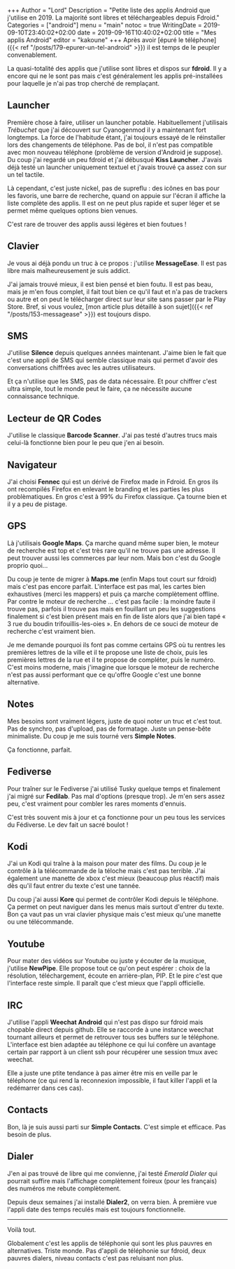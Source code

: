 +++
Author = "Lord"
Description = "Petite liste des applis Android que j'utilise en 2019. La majorité sont libres et téléchargeables depuis Fdroid."
Categories = ["android"]
menu = "main"
notoc = true
WritingDate = 2019-09-10T23:40:02+02:00
date = 2019-09-16T10:40:02+02:00
title = "Mes applis Android"
editor = "kakoune"
+++
Après avoir [épuré le téléphone]({{< ref "/posts/179-epurer-un-tel-android" >}}) il est temps de le peupler convenablement.

La quasi-totalité des applis que j'utilise sont libres et dispos sur **fdroid**.
Il y a encore qui ne le sont pas mais c'est généralement les applis pré-installées pour laquelle je n'ai pas trop cherché de remplaçant.

## Launcher
Première chose à faire, utiliser un launcher potable.
Habituellement j'utilisais *Trébuchet* que j'ai découvert sur Cyanogenmod il y a maintenant fort longtemps.
La force de l'habitude étant, j'ai toujours essayé de le réinstaller lors des changements de téléphone.
Pas de bol, il n'est pas compatible avec mon nouveau téléphone (problème de version d'Android je suppose).
Du coup j'ai regardé un peu fdroid et j'ai débusqué **Kiss Launcher**.
J'avais déjà testé un launcher uniquement textuel et j'avais trouvé ça assez con sur un tel tactile.

Là cependant, c'est juste nickel, pas de supreflu : des icônes en bas pour les favoris, une barre de recherche, quand on appuie sur l'écran il affiche la liste complète des applis.
Il est on ne peut plus rapide et super léger et se permet même quelques options bien venues.

C'est rare de trouver des applis aussi légères et bien foutues !

## Clavier
Je vous ai déjà pondu un truc à ce propos : j'utilise **MessageEase**.
Il est pas libre mais malheureusement je suis addict.

J'ai jamais trouvé mieux, il est bien pensé et bien foutu.
Il est pas beau, mais je m'en fous complet, il fait tout bien ce qu'il faut et n'a pas de trackers ou autre et on peut le télécharger direct sur leur site sans passer par le Play Store.
Bref, si vous voulez, [mon article plus détaillé à son sujet]({{< ref "/posts/153-messagease" >}}) est toujours dispo.

## SMS
J'utilise **Silence** depuis quelques années maintenant.
J'aime bien le fait que c'est une appli de SMS qui semble classique mais qui permet d'avoir des conversations chiffrées avec les autres utilisateurs.

Et ça n'utilise que les SMS, pas de data nécessaire.
Et pour chiffrer c'est ultra simple, tout le monde peut le faire, ça ne nécessite aucune connaissance technique.

## Lecteur de QR Codes
J'utilise le classique **Barcode Scanner**.
J'ai pas testé d'autres trucs mais celui-là fonctionne bien pour le peu que j'en ai besoin.

## Navigateur
J'ai choisi **Fennec** qui est un dérivé de Firefox made in Fdroid.
En gros ils ont recompilés Firefox en enlevant le branding et les parties les plus problèmatiques.
En gros c'est à 99% du Firefox classique.
Ça tourne bien et il y a peu de pistage.

## GPS
Là j'utilisais **Google Maps**.
Ça marche quand même super bien, le moteur de recherche est top et c'est très rare qu'il ne trouve pas une adresse.
Il peut trouver aussi les commerces par leur nom.
Mais bon c'est du Google proprio quoi…

Du coup je tente de migrer à **Maps.me** (enfin Maps tout court sur fdroid) mais c'est pas encore parfait.
L'interface est pas mal, les cartes bien exhaustives (merci les mappers) et puis ça marche complètement offline.
Par contre le moteur de recherche … c'est pas facile : la moindre faute il trouve pas, parfois il trouve pas mais en fouillant un peu les suggestions finalement si c'est bien présent mais en fin de liste alors que j'ai bien tapé « 3 rue du boudin trifouillis-les-oies ».
En dehors de ce souci de moteur de recherche c'est vraiment bien.

Je me demande pourquoi ils font pas comme certains GPS où tu rentres les premières lettres de la ville et il te propose une liste de choix, puis les premières lettres de la rue et il te propose de compléter, puis le numéro.
C'est moins moderne, mais j'imagine que lorsque le moteur de recherche n'est pas aussi performant que ce qu'offre Google c'est une bonne alternative.

## Notes
Mes besoins sont vraiment légers, juste de quoi noter un truc et c'est tout.
Pas de synchro, pas d'upload, pas de formatage.
Juste un pense-bête minimaliste.
Du coup je me suis tourné vers **Simple Notes**.

Ça fonctionne, parfait.

## Fediverse
Pour traîner sur le Fediverse j'ai utilisé Tusky quelque temps et finalement j'ai migré sur **Fedilab**.
Pas mal d'options (presque trop).
Je m'en sers assez peu, c'est vraiment pour combler les rares moments d'ennuis.

C'est très souvent mis à jour et ça fonctionne pour un peu tous les services du Fédiverse.
Le dev fait un sacré boulot !

## Kodi
J'ai un Kodi qui traîne à la maison pour mater des films.
Du coup je le contrôle à la télécommande de la téloche mais c'est pas terrible.
J'ai également une manette de xbox c'est mieux (beaucoup plus réactif) mais dès qu'il faut entrer du texte c'est une tannée.

Du coup j'ai aussi **Kore** qui permet de contrôler Kodi depuis le téléphone.
Ça permet on peut naviguer dans les menus mais surtout d'entrer du texte.
Bon ça vaut pas un vrai clavier physique mais c'est mieux qu'une manette ou une télécommande.

## Youtube
Pour mater des vidéos sur Youtube ou juste y écouter de la musique, j'utilise **NewPipe**.
Elle propose tout ce qu'on peut espérer : choix de la résolution, téléchargement, écoute en arrière-plan, PIP.
Et le pire c'est que l'interface reste simple.
Il paraît que c'est mieux que l'appli officielle.

## IRC
J'utilise l'appli **Weechat Android** qui n'est pas dispo sur fdroid mais chopable direct depuis github.
Elle se raccorde à une instance weechat tournant ailleurs et permet de retrouver tous ses buffers sur le téléphone.
L'interface est bien adaptée au téléphone ce qui lui confère un avantage certain par rapport à un client ssh pour récupérer une session tmux avec weechat.

Elle a juste une ptite tendance à pas aimer être mis en veille par le téléphone (ce qui rend la reconnexion impossible, il faut killer l'appli et la redémarrer dans ces cas).

## Contacts
Bon, là je suis aussi parti sur **Simple Contacts**.
C'est simple et efficace.
Pas besoin de plus.

## Dialer
J'en ai pas trouvé de libre qui me convienne, j'ai testé *Emerald Dialer* qui pourrait suffire mais l'affichage complètement foireux (pour les français) des numéros me rebute complètement.

Depuis deux semaines j'ai installé **Dialer2**, on verra bien.
À première vue l'appli date des temps reculés mais est toujours fonctionnelle.

-----------------
Voilà tout.

Globalement c'est les applis de téléphonie qui sont les plus pauvres en alternatives.
Triste monde.
Pas d'appli de téléphonie sur fdroid, deux pauvres dialers, niveau contacts c'est pas reluisant non plus.
